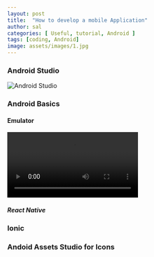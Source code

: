 ```yaml
---
layout: post
title:  "How to develop a mobile Application"
author: sal
categories: [ Useful, tutorial, Android ]
tags: [coding, Android]
image: assets/images/1.jpg
---
```


### Android Studio
![Android Studio](https://developer.android.com/studio/images/studio-homepage-hero.jpg)
### Android Basics
#### Emulator
![Emulator](https://developer.android.com/studio/videos/home/emulator-ar.mp4)
##### React Native
### Ionic
### Andoid Assets Studio for Icons

